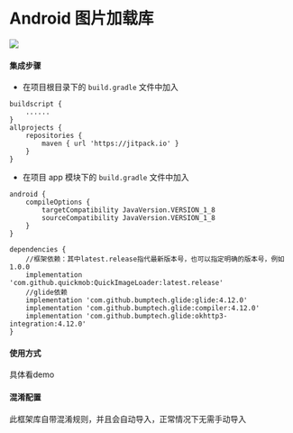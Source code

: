 # Android 图片加载库

  [![](https://jitpack.io/v/quickmob/QuickImageLoader.svg)](https://jitpack.io/#quickmob/QuickImageLoader)

#### 集成步骤

* 在项目根目录下的 `build.gradle` 文件中加入

```
buildscript {
    ......
}
allprojects {
    repositories {
        maven { url 'https://jitpack.io' }
    }
}
```

* 在项目 app 模块下的 `build.gradle` 文件中加入

```
android {
    compileOptions {
        targetCompatibility JavaVersion.VERSION_1_8
        sourceCompatibility JavaVersion.VERSION_1_8
    }
}

dependencies {
    //框架依赖：其中latest.release指代最新版本号，也可以指定明确的版本号，例如1.0.0
    implementation 'com.github.quickmob:QuickImageLoader:latest.release'
    //glide依赖
    implementation 'com.github.bumptech.glide:glide:4.12.0'
    implementation 'com.github.bumptech.glide:compiler:4.12.0'
    implementation 'com.github.bumptech.glide:okhttp3-integration:4.12.0'
}
```

#### 使用方式
  具体看demo

#### 混淆配置
  此框架库自带混淆规则，并且会自动导入，正常情况下无需手动导入
